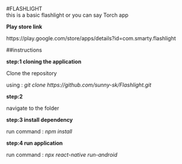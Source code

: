 #FLASHLIGHT
<br/>
this is a basic flashlight or you can say Torch app

<b> Play store link </b>
<p> https://play.google.com/store/apps/details?id=com.smarty.flashlight </p>



##instructions

<b>step:1 cloning the application</b>

<p> Clone the repository</p>
<p> using :<i> git clone https://github.com/sunny-sk/Flashlight.git </i></p>

<b>step:2</b>

<p> navigate to the folder</p>

<b>step:3 install dependency</b>

<p> run command : <i>npm install</i></p>
<b>step:4 run application</b>

<p> run command : <i>npx react-native run-android</i></p>


